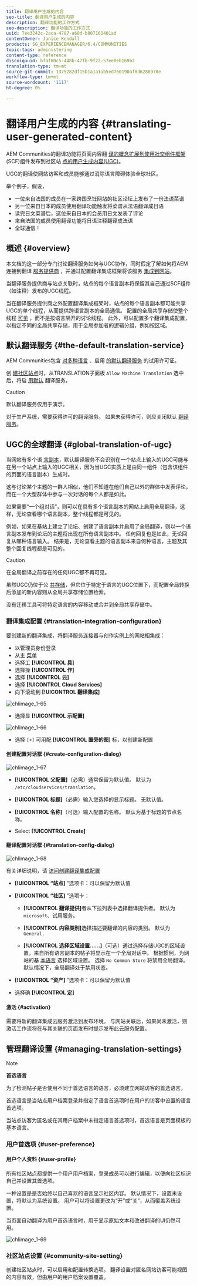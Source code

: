 ```yaml
---
title: 翻译用户生成的内容
seo-title: 翻译用户生成的内容
description: 翻译功能的工作方式
seo-description: 翻译功能的工作方式
uuid: 7ee3242c-2aca-4787-a60d-b807161401ad
contentOwner: Janice Kendall
products: SG_EXPERIENCEMANAGER/6.4/COMMUNITIES
topic-tags: administering
content-type: reference
discoiquuid: bfaf80c5-448b-47fb-9f22-57ee0eb169b2
translation-type: tm+mt
source-git-commit: 1375282df15b1a1a1ab5ed760190af8d6288970e
workflow-type: tm+mt
source-wordcount: '1117'
ht-degree: 0%

---
```



# 翻译用户生成的内容 {#translating-user-generated-content}

AEM Communities的翻译功能将页面内容翻 [译的概念扩展到使用社交组件框架](../../help/sites-administering/translation.md) (SCF)组件发布到社区站 [点的用户生成内容(UGC)](scf.md)。

UGC的翻译使网站访客和成员能够通过消除语言障碍体验全球社区。

举个例子，假设，

* 一位来自法国的成员在一家跨国烹饪网站的社区论坛上发布了一份法语菜谱
* 另一位来自日本的成员使用翻译功能触发将菜谱从法语翻译成日语
* 读完日文菜谱后，这位来自日本的会员用日文发表了评论
* 来自法国的成员使用翻译功能将日语注释翻译成法语
* 全球通信！

## 概述 {#overview}

本文档的这一部分专门讨论翻译服务如何与UGC协作，同时假定了解如何将AEM连接到翻译 [服务提供商](../../help/sites-administering/translation.md#connectingtoatranslationserviceprovider) ，并通过配置翻译集成框架将该服务 [集成到网站](../../help/sites-administering/tc-tic.md)。

当翻译服务提供商与站点关联时，站点的每个语言副本将保留其自己通过SCF组件（如注释）发布的UGC线程。

当在翻译服务提供商之外配置翻译集成框架时，站点的每个语言副本都可能共享UGC的单个线程，从而提供跨语言副本的全局通信。 配置的全局共享存储使整个线程 [可见](#global-translation-of-ugc) ，而不是按语言隔开的讨论线程。 此外，可以配置多个翻译集成配置，以指定不同的全局共享存储，用于全局参加者的逻辑分组，例如按区域。

## 默认翻译服务 {#the-default-translation-service}

AEM Communities包含 [对多种语言](../../help/sites-administering/tc-msconf.md#microsoft-translator-trial-license) 、启用 [的默认翻译服务](../../help/sites-administering/tc-msconf.md) 的试用许可证。

创 [建社区站点](sites-console.md)时，从TRANSLATION子面板 `Allow Machine Translation` 选中后，将启 [用默认](sites-console.md#translation) 翻译服务。

>[!CAUTION]
>
>默认翻译服务仅用于演示。
>
>对于生产系统，需要获得许可的翻译服务。 如果未获得许可，则应关闭默认 [翻译服务](../../help/sites-administering/tc-msconf.md#microsoft-translator-trial-license-geometrixx-outdoors)。

## UGC的全球翻译 {#global-translation-of-ugc}

当网站有多个语 [言副本](../../help/sites-administering/tc-prep.md)，默认翻译服务不会识别在一个站点上输入的UGC可能与在另一个站点上输入的UGC相关，因为当UGC实质上是由同一组件（包含该组件的页面的语言副本）生成时。

这与讨论某个主题的一群人相似，他们不知道在他们自己以外的群体中发表评论，而在一个大型群体中参与一次对话的每个人都是如此。

如果需要“一个组对话”，则可以在具有多个语言副本的网站上启用全局翻译，这样，无论查看哪个语言副本，整个线程都是可见的。

例如，如果在基站上建立了论坛、创建了语言副本并启用了全局翻译，则以一个语言副本发布到论坛的主题将出现在所有语言副本中。 任何回复也是如此，无论回复从哪种语言输入。 结果是，无论查看主题的语言副本来自何种语言，主题及其整个回复线程都是可见的。

>[!CAUTION]
>
>在全局翻译之前存在的任何UGC都不再可见。
>
>虽然UGC仍位于公 [共存储](working-with-srp.md)，但它位于特定于语言的UGC位置下，而配置全局转换后添加的新内容则从全局共享存储位置检索。
>
>没有迁移工具可将特定语言的内容移动或合并到全局共享存储中。

### 翻译集成配置 {#translation-integration-configuration}

要创建新的翻译集成，将翻译服务连接器与创作实例上的网站相集成：

* 以管理员身份登录
* 从主 [菜单](http://localhost:4502/)
* 选择工 **[!UICONTROL 具]**
* 选择操 **[!UICONTROL 作]**
* 选择 **[!UICONTROL 云]**
* 选择 **[!UICONTROL Cloud Services]**
* 向下滚动到 **[!UICONTROL 翻译集成]**

![chlimage_1-65](assets/chlimage_1-65.png)

* 选择显 **[!UICONTROL 示配置]**

![chlimage_1-66](assets/chlimage_1-66.png)

* 选择 `[+]` 可用配 **[!UICONTROL 置旁的图]** 标，以创建新配置

#### 创建配置对话框 {#create-configuration-dialog}

![chlimage_1-67](assets/chlimage_1-67.png)

* **[!UICONTROL 父配置]**（必需）通常保留为默认值。 默认为 
`/etc/cloudservices/translation`。

* **[!UICONTROL 标题]**（必需）输入您选择的显示标题。 无默认值。

* **[!UICONTROL 名称]**（可选）输入配置的名称。 默认为基于标题的节点名称。

* Select **[!UICONTROL Create]**

#### 翻译配置对话框 {#translation-config-dialog}

![chlimage_1-68](assets/chlimage_1-68.png)

有关详细说明，请 [访问创建翻译集成配置](../../help/sites-administering/tc-tic.md#creating-a-translation-integration-configuration)

* **[!UICONTROL “站点]** ”选项卡：可以保留为默认值
* **[!UICONTROL “社区]** ”选项卡：
   * **[!UICONTROL 翻译提供]**&#x200B;者从下拉列表中选择翻译提供者。 默认为 
`microsoft`、试用服务。

   * **[!UICONTROL 内容类别]**&#x200B;选择描述要翻译的内容的类别。 默认为 
`General.`

   * **[!UICONTROL 选择区域设置……]**（可选）通过选择存储UGC的区域设置，来自所有语言副本的帖子将显示在一个全局对话中。 根据惯例，为网站的基 [本语言](sites-console.md#translation) 选择区域设置。 选择 `No Common Store` 将禁用全局翻译。 默认情况下，全局翻译处于禁用状态。

* **[!UICONTROL “资产]** ”选项卡：可以保留为默认值
* 选择确 **[!UICONTROL 定]**

#### 激活 {#activation}

需要将新的翻译集成云服务激活到发布环境。 与网站关联后，如果尚未激活，则激活工作流将在与其关联的页面发布时提示发布此云服务配置。

## 管理翻译设置 {#managing-translation-settings}

>[!NOTE]
>
>**首选语言**
>
>为了检测帖子是否使用不同于首选语言的语言，必须建立网站访客的首选语言。
>
>首选语言是当站点用户档案登录并指定了语言首选项时在用户的访客中设置的语言首选项。
>
>当站点访客为匿名或在其用户档案中未指定语言首选项时，首选语言是页面模板的基本语言。

### 用户首选项 {#user-preference}

#### 用户个人资料 {#user-profile}

所有社区站点都提供一个用户用户档案，登录成员可以进行编辑，以便向社区标识自己并设置其首选项。

一种设置是是否始终以自己喜欢的语言显示社区内容。 默认情况下，设置未设置，将默认为系统设置。 用户可以将设置更改为“开”或“关”，从而覆盖系统设置。

当页面自动翻译为用户首选语言时，用于显示原始文本和改进翻译的UI仍然可用。

![chlimage_1-69](assets/chlimage_1-69.png)

### 社区站点设置 {#community-site-setting}

创建社区站点时，可以启用和配置转换选项。 翻译设置对匿名网站访客可能视图的内容有效，但由用户的用户档案设置覆盖。
